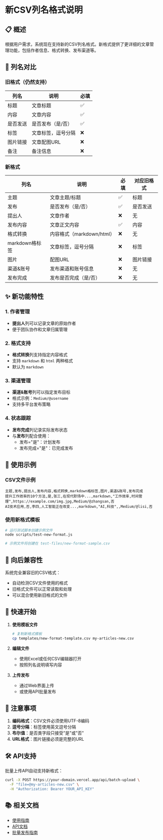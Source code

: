 # 新CSV列名格式说明

## 📋 概述

根据用户需求，系统现在支持新的CSV列名格式。新格式提供了更详细的文章管理功能，包括作者信息、格式转换、发布渠道等。

## 🔄 列名对比

### 旧格式（仍然支持）
| 列名 | 说明 | 必填 |
|------|------|------|
| 标题 | 文章标题 | ✅ |
| 内容 | 文章内容 | ✅ |
| 是否发送 | 是否发布（是/否） | ✅ |
| 标签 | 文章标签，逗号分隔 | ❌ |
| 图片链接 | 文章配图URL | ❌ |
| 备注 | 备注信息 | ❌ |

### 新格式
| 列名 | 说明 | 必填 | 对应旧格式 |
|------|------|------|------------|
| 主题 | 文章主题/标题 | ✅ | 标题 |
| 发布 | 是否发布（是/否） | ✅ | 是否发送 |
| 提出人 | 文章作者 | ❌ | 无 |
| 发布内容 | 文章正文内容 | ✅ | 内容 |
| 格式转换 | 内容格式（markdown/html） | ❌ | 无 |
| markdown格标签 | 文章标签，逗号分隔 | ❌ | 标签 |
| 图片 | 配图URL | ❌ | 图片链接 |
| 渠道&账号 | 发布渠道和账号信息 | ❌ | 无 |
| 发布完成 | 发布是否完成（是/否） | ❌ | 无 |

## ✨ 新功能特性

### 1. 作者管理
- **提出人**列可以记录文章的原始作者
- 便于团队协作和文章归属管理

### 2. 格式支持
- **格式转换**列支持指定内容格式
- 支持 `markdown` 和 `html` 两种格式
- 默认为 `markdown`

### 3. 渠道管理
- **渠道&账号**列可以指定发布目标
- 格式示例：`Medium/@username`
- 支持多平台发布策略

### 4. 状态跟踪
- **发布完成**列记录实际发布状态
- 与**发布**列配合使用：
  - 发布="是"：计划发布
  - 发布完成="是"：已完成发布

## 📝 使用示例

### CSV文件示例
```csv
主题,发布,提出人,发布内容,格式转换,markdown格标签,图片,渠道&账号,发布完成
提升工作效率的10个方法,是,张三,在现代职场中...,markdown,"工作效率,时间管理",https://example.com/img.jpg,Medium/@zhangsan,否
AI技术应用,否,李四,人工智能正在改变...,markdown,"AI,科技",,Medium/@lisi,否
```

### 使用新格式模板
```bash
# 运行测试脚本创建示例文件
node scripts/test-new-format.js

# 示例文件将创建在 test-files/new-format-sample.csv
```

## 🔧 向后兼容性

系统完全兼容旧的CSV格式：
- 自动检测CSV文件使用的格式
- 旧格式文件可以正常读取和处理
- 可以混合使用新旧格式的文件

## 🚀 快速开始

1. **使用模板文件**
   ```bash
   # 复制新格式模板
   cp templates/new-format-template.csv my-articles-new.csv
   ```

2. **编辑文件**
   - 使用Excel或任何CSV编辑器打开
   - 按照列名说明填写内容

3. **上传发布**
   - 通过Web界面上传
   - 或使用API批量发布

## 📌 注意事项

1. **编码格式**：CSV文件必须使用UTF-8编码
2. **逗号分隔**：标签使用英文逗号分隔
3. **布尔值**：是否类字段只接受"是"或"否"
4. **URL格式**：图片链接必须是完整的URL

## 🛠️ API支持

批量上传API自动支持新格式：
```bash
curl -X POST https://your-domain.vercel.app/api/batch-upload \
  -F "file=@my-articles-new.csv" \
  -H "Authorization: Bearer YOUR_API_KEY"
```

## 📚 相关文档

- [使用指南](../usage-guide.md)
- [API文档](../README.md#api-endpoints)
- [批量发布指南](../PUBLISH-GUIDE.md) 